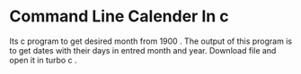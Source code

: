 # Command Line Calender In c 
Its c program to get desired month from 1900 . The output of this program is to get dates with their days in entred month and year.
Download file and open it in turbo c . 
